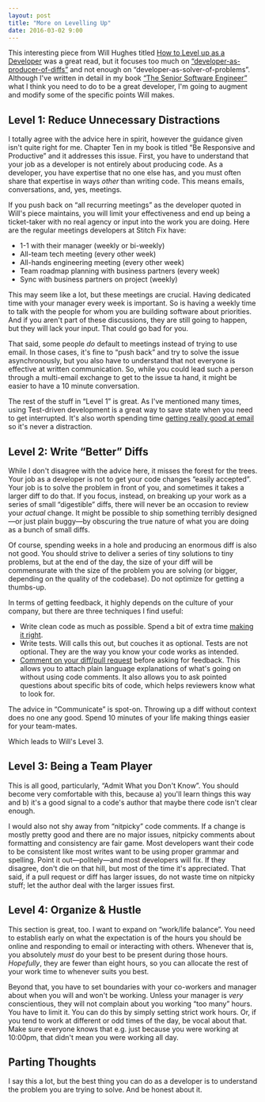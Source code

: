```yaml
---
layout: post
title: "More on Levelling Up"
date: 2016-03-02 9:00
---
```


This interesting piece from Will Hughes titled [How to Level up as a Developer][level] was a great read, but it focuses too much on
[“developer-as-producer-of-diffs”][diffpost] and not enough on “developer-as-solver-of-problems”.  Although I've written in detail in my book [“The Senior
Software Engineer”][sweng] what I think you need to do to be a great developer, I'm going to augment and modify some of the specific points Will makes.

<!-- more -->

## Level 1: Reduce Unnecessary Distractions

I totally agree with the advice here in spirit, however the guidance given isn't quite right for me.  Chapter Ten in my book is titled “Be Responsive and Productive” and it
addresses this issue.  First, you have to understand that your job as a developer is not entirely about producing code.  As a developer, you have
expertise that no one else has, and you must often share that expertise in ways *other* than writing code.  This means emails, conversations, and, yes,
meetings.

If you push back on “all recurring meetings” as the developer quoted in Will's piece maintains, you will limit your effectiveness and end up being a ticket-taker with no real agency or input into the work you are
doing.  Here are the regular meetings developers at Stitch Fix have:

* 1-1 with their manager (weekly or bi-weekly)
* All-team tech meeting (every other week)
* All-hands engineering meeting (every other week)
* Team roadmap planning with business partners (every week)
* Sync with business partners on project (weekly)

This may seem like a lot, but these meetings are crucial.  Having dedicated time with your manager every week is important.  So is having a
weekly time to talk with the people for whom you are building software about priorities.  And if you aren't part of these discussions, they are still going
to happen, but they will lack your input.  That could go bad for you.

That said, some people *do* default to meetings instead of trying to use email.  In those cases, it's fine to “push back” and try to solve the issue
asynchronously, but you also have to understand that not everyone is effective at written communication.  So, while you could lead such a person through a
multi-email exchange to get to the issue ta hand, it might be easier to have a 10 minute conversation.

The rest of the stuff in “Level 1” is great.  As I've mentioned many times, using Test-driven development is a great way to save state when you need to get
interrupted.  It's also worth spending time [getting really good at email][emailpost] so it's never a distraction.

## Level 2: Write “Better” Diffs

While I don't disagree with the advice here, it misses the forest for the trees.  Your job as a developer is not to get your code changes “easily
accepted”.  Your job is to solve the problem in front of you, and sometimes it takes a larger diff to do that.  If you focus, instead, on breaking up your
work as a series of small “digestible” diffs, there will never be an occasion to review your _actual_ change.  It might be possible to ship something
terribly designed—or just plain buggy—by obscuring the true nature of what you are doing as a bunch of small diffs.

Of course, spending weeks in a hole and producing an enormous diff is also not good.  You should strive to deliver a series of tiny solutions to tiny
problems, but at the end of the day, the size of your diff will be commensurate with the size of the problem you are solving (or bigger, depending on the quality of the codebase).  Do not optimize for getting a
thumbs-up.

In terms of getting feedback, it highly depends on the culture of your company, but there are three techniques I find useful:

* Write clean code as much as possible.  Spend a bit of extra time [making it right][rightpost].
* Write tests. Will calls this out, but couches it as optional.  Tests are not optional.  They are the way you know your code works as intended.
* [Comment on your diff/pull request][crpost] before asking for feedback.  This allows you to attach plain language explanations of what's going on without using code comments. It also allows you to ask pointed questions about specific bits of code, which helps reviewers know what to look for.

The advice in “Communicate” is spot-on.  Throwing up a diff without context does no one any good.  Spend 10 minutes of your life making things easier for your team-mates.

Which leads to Will's Level 3.

## Level 3: Being a Team Player

This is all good, particularly, “Admit What you Don't Know”.  You should become very comfortable with this, because a) you'll learn things this way and b) it's a good signal to a code's author that maybe there code isn't clear enough.

I would also not shy away from “nitpicky” code comments.  If a change is mostly pretty good and there are no major issues, nitpicky comments about
formatting and consistency are fair game.  Most developers want their code to be consistent like most writes want to be using proper grammar and spelling.
Point it out—politely—and most developers will fix.  If they disagree, don't die on that hill, but most of the time it's appreciated.  That said, if a pull request or diff has larger issues, do not waste time on
nitpicky stuff; let the author deal with the larger issues first.

## Level 4: Organize & Hustle

This section is great, too.  I want to expand on “work/life balance”.  You need to establish early on what the expectation is of the hours you should be
online and responding to email or interacting with others.  Whenever that is, you absolutely *must* do your best to be present during those hours.
_Hopefully_, they are fewer than eight hours, so you can allocate the rest of your work time to whenever suits you best.

Beyond that, you have to set boundaries with your co-workers and manager about when you will and won't be working.  Unless your manager is *very*
conscientious, they will not complain about you working “too many” hours.  You have to limit it.  You can do this by simply setting strict work hours.  Or,
if you tend to work at different or odd times of the day, be vocal about that.  Make sure everyone knows that e.g. just because you were working at
10:00pm, that didn't mean you were working all day.

## Parting Thoughts

I say this a lot, but the best thing you can do as a developer is to understand the problem you are trying to solve.  And be honest about it.


[level]: https://medium.com/@willh/how-to-level-up-as-a-developer-87344584777c#.nxkkh5mz6
[diffpost]: http://naildrivin5.com/blog/2013/12/03/org-charts-and-diff-production.html
[sweng]: http://theseniorsoftwareengineer.com/
[emailpost]: http://naildrivin5.com/blog/2013/07/23/agile-email-management.html
[rightpost]: http://naildrivin5.com/blog/2012/10/05/making-it-right-technical-debt-vs-slop.html
[crpost]: http://naildrivin5.com/blog/2012/04/02/a-protocol-for-code-reviews.html
